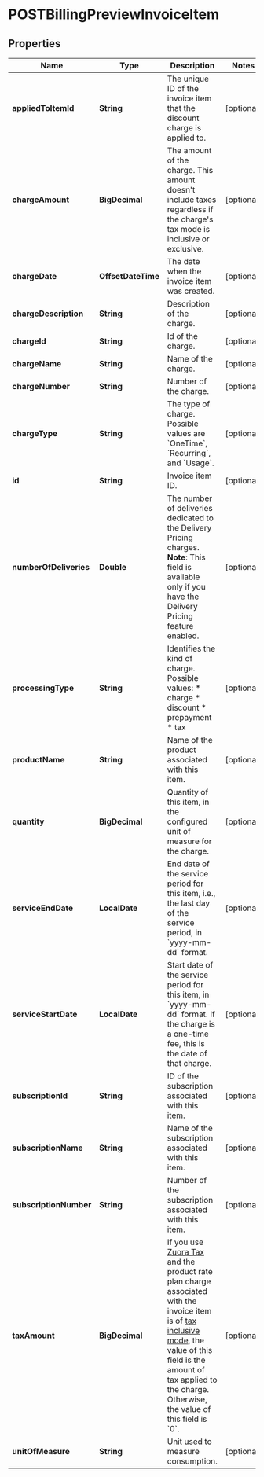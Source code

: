 

# POSTBillingPreviewInvoiceItem


## Properties

| Name | Type | Description | Notes |
|------------ | ------------- | ------------- | -------------|
|**appliedToItemId** | **String** | The unique ID of the invoice item that the discount charge is applied to.  |  [optional] |
|**chargeAmount** | **BigDecimal** | The amount of the charge. This amount doesn&#39;t include taxes regardless if the charge&#39;s tax mode is inclusive or exclusive.  |  [optional] |
|**chargeDate** | **OffsetDateTime** | The date when the invoice item was created.  |  [optional] |
|**chargeDescription** | **String** | Description of the charge.  |  [optional] |
|**chargeId** | **String** | Id of the charge.  |  [optional] |
|**chargeName** | **String** | Name of the charge.  |  [optional] |
|**chargeNumber** | **String** | Number of the charge.  |  [optional] |
|**chargeType** | **String** | The type of charge.   Possible values are &#x60;OneTime&#x60;, &#x60;Recurring&#x60;, and &#x60;Usage&#x60;.  |  [optional] |
|**id** | **String** | Invoice item ID.  |  [optional] |
|**numberOfDeliveries** | **Double** | The number of deliveries dedicated to the Delivery Pricing charges.  **Note**: This field is available only if you have the Delivery Pricing feature enabled.   |  [optional] |
|**processingType** | **String** | Identifies the kind of charge.   Possible values: * charge * discount * prepayment * tax  |  [optional] |
|**productName** | **String** | Name of the product associated with this item.  |  [optional] |
|**quantity** | **BigDecimal** | Quantity of this item, in the configured unit of measure for the charge.  |  [optional] |
|**serviceEndDate** | **LocalDate** | End date of the service period for this item, i.e., the last day of the service period, in &#x60;yyyy-mm-dd&#x60; format.  |  [optional] |
|**serviceStartDate** | **LocalDate** | Start date of the service period for this item, in &#x60;yyyy-mm-dd&#x60; format. If the charge is a one-time fee, this is the date of that charge.  |  [optional] |
|**subscriptionId** | **String** | ID of the subscription associated with this item.  |  [optional] |
|**subscriptionName** | **String** | Name of the subscription associated with this item.  |  [optional] |
|**subscriptionNumber** | **String** | Number of the subscription associated with this item.  |  [optional] |
|**taxAmount** | **BigDecimal** | If you use [Zuora Tax](https://knowledgecenter.zuora.com/Billing/Taxes/A_Zuora_Tax) and the product rate plan charge associated with the invoice item is of [tax inclusive mode](https://knowledgecenter.zuora.com/Billing/Taxes/A_Zuora_Tax/D_Associate_tax_codes_with_product_charges_and_set_the_tax_mode), the value of this field is the amount of tax applied to the charge. Otherwise, the value of this field is &#x60;0&#x60;.   |  [optional] |
|**unitOfMeasure** | **String** | Unit used to measure consumption.  |  [optional] |



